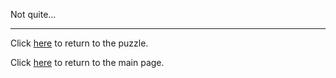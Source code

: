 Not quite...

-----

Click [here](PeculiarHW) to return to the puzzle.

Click [here](../../#puzzles) to return to the main page.